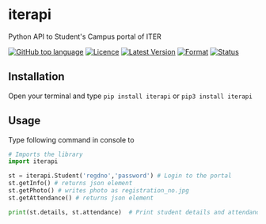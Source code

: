 # iterapi
Python API to Student's Campus portal of ITER

[![GitHub top language][ico-lang]][link-github]
[![Licence][ico-licence]][link-pypi]
[![Latest Version][ico-version]][link-pypi]
[![Format][ico-format]][link-pypi]
[![Status][ico-status]][link-pypi]

## Installation

Open your terminal and type `pip install iterapi` or `pip3 install iterapi`

## Usage

Type following command in console to

```python
# Imports the library
import iterapi

st = iterapi.Student('regdno','password') # Login to the portal
st.getInfo() # returns json element
st.getPhoto() # writes photo as registration_no.jpg
st.getAttendance() # returns json element

print(st.details, st.attendance)  # Print student details and attendance on console
```

[ico-lang]: https://img.shields.io/github/languages/top/SubhrajitPrusty/iterapi.svg?style=flat-square
[ico-version]: https://img.shields.io/pypi/v/iterapi.svg?style=flat-square
[ico-licence]: https://img.shields.io/pypi/l/iterapi.svg?style=flat-square
[ico-format]: https://img.shields.io/pypi/format/iterapi.svg?style=flat-square
[ico-status]: https://img.shields.io/pypi/status/iterapi.svg?style=flat-square

[link-github]: https://github.com/SubhrajitPrusty/iterapi
[link-pypi]: https://pypi.org/project/iterapi

